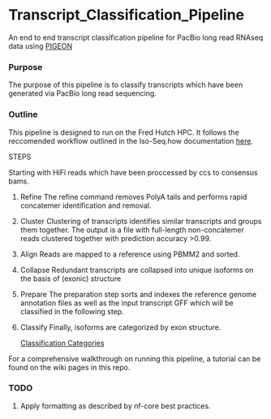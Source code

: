 # Transcript_Classification_Pipeline
An end to end transcript classification pipeline for PacBio long read RNAseq data using [PIGEON](https://github.com/PacificBiosciences/pigeon)

### Purpose
The purpose of this pipeline is to classify transcripts which have been generated via PacBio long read sequencing. 

### Outline 
This pipeline is designed to run on the Fred Hutch HPC. It follows the reccomended workflow outlined in the Iso-Seq.how documentation [here](https://isoseq.how/classification/pigeon.html).

STEPS

Starting with HiFi reads which have been proccessed by ccs to consensus bams. 

1. Refine
   The refine command removes PolyA tails and performs rapid concatemer identification and removal.

2. Cluster
   Clustering of transcripts identifies similar transcripts and groups them together. The output is a file with full-length non-concatemer reads clustered together with prediction accuracy >0.99.
   
3. Align
   Reads are mapped to a reference using PBMM2 and sorted. 
   
4. Collapse
   Redundant transcripts are collapsed into unique isoforms on the basis of (exonic) structure
   
5. Prepare
   The preparation step sorts and indexes the reference genome annotation files as well as the input transcript GFF which will be classified in the following step.
   
6. Classify
   Finally, isoforms are categorized by exon structure.

   [Classification Categories](https://isoseq.how/classification/categories) 

For a comprehensive walkthrough on running this pipeline, a tutorial can be found on the wiki pages in this repo.

### TODO

1. Apply formatting as described by nf-core best practices. 
